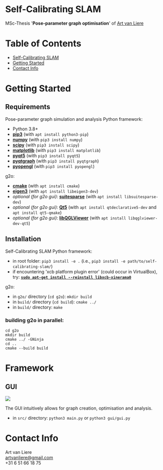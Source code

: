 # Self-Calibrating SLAM

MSc-Thesis '**Pose-parameter graph optimisation**'  of [Art van Liere](mailto:artvanliere@gmail.com)

# Table of Contents

- [Self-Calibrating SLAM](#self-calibrating-slam)
- [Getting Started](#getting-started)
- [Contact Info](#contact-info)

# Getting Started

## Requirements

Pose-parameter graph simulation and analysis Python framework:
- Python 3.8+
- **[pip3](https://pypi.org/project/pip/)** (with ```apt install python3-pip```)
- **[numpy](https://numpy.org/)** (with ```pip3 install numpy```)
- **[scipy](https://scipy.org/)** (with ```pip3 install scipy```)
- **[matplotlib](https://matplotlib.org/)** (with ```pip3 install matplotlib```)
- **[pyqt5](https://pypi.org/project/PyQt5/)** (with ```pip3 install pyqt5```)
- **[pyqtgraph](http://www.pyqtgraph.org/)** (with  ```pip3 install pyqtgraph```)
- **[pyopengl](https://pypi.org/project/PyOpenGL/)** (with ```pip3 install pyopengl```)

g2o:
- **[cmake](https://cmake.org/)** (with ```apt install cmake```)
- **[eigen3](http://eigen.tuxfamily.org)** (with ```apt install libeigen3-dev```)
- _optional (for g2o gui)_: **[suitesparse](http://faculty.cse.tamu.edu/davis/suitesparse.html)** (with ```apt install libsuitesparse-dev```)
- _optional (for g2o gui)_: **[Qt5](http://qt-project.org)** (with ```apt install qtdeclarative5-dev``` and ```apt install qt5-qmake```)
- _optional (for g2o gui)_: **[libQGLViewer](http://libqglviewer.com/)** (with ```apt install libqglviewer-dev-qt5```)

## Installation

Self-Calibrating SLAM Python framework:
- in root folder: ```pip3 install -e .``` (i.e., ```pip3 install -e path/to/self-calibrating-slam/```)
- if encountering 'xcb platform plugin error' (could occur in VirtualBox), try: **[```sudo apt-get install --reinstall libxcb-xinerama0```](https://askubuntu.com/questions/308128/failed-to-load-platform-plugin-xcb-while-launching-qt5-app-on-linux-without)**

g2o:
- in ```g2o/``` directory (```cd g2o```): ```mkdir build```
- in ```build/``` directory (```cd build```): ```cmake ../```
- in ```build/``` directory: ```make```

### building g2o in parallel:
```
cd g2o
mkdir build
cmake ../ -GNinja
cd ..
cmake --build build
```
# Framework

## GUI

![](doc/gif/peek_20210309.gif)

The GUI intuitively allows for graph creation, optimisation and analysis.
- in ```src/``` directory: ```python3 main.py``` or ```python3 gui/gui.py```

# Contact Info

Art van Liere\
[artvanliere@gmail.com](mailto:artvanliere@gmail.com)\
+31 6 51 66 18 75
